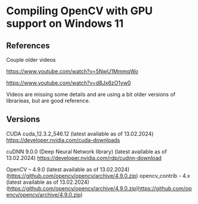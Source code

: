 # Compiling OpenCV with GPU support on Windows 11

## References 

Couple older videos

https://www.youtube.com/watch?v=5NwU1MmmqWo

https://www.youtube.com/watch?v=d8Jx6zO1yw0


Videos are missing some details and are using a bit older versions of librarieas, but are good reference.


## Versions

CUDA cuda_12.3.2_546.12 (latest available as of 13.02.2024) https://developer.nvidia.com/cuda-downloads

cuDNN 9.0.0 (Deep Neural Network library) (latest available as of 13.02.2024)  https://developer.nvidia.com/rdp/cudnn-download

OpenCV – 4.9.0 (latest available as of 13.02.2024)  (https://github.com/opencv/opencv/archive/4.9.0.zip)
opencv_contrib - 4.x (latest available as of 13.02.2024) (https://github.com/opencv/opencv/archive/4.9.0.zip)https://github.com/opencv/opencv/archive/4.9.0.zip)



